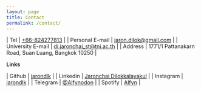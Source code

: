 ```yaml
---
layout: page
title: Contact
permalink: /contact/
---
```


| Tel | [+66-824277813][tel] |
| Personal E-mail | [jaron.dilok@gmail.com][mail] |
| University E-mail | [di.jaronchai_st@tni.ac.th][unimail] |
| Address | 1771/1 Pattanakarn Road, Suan Luang, Bangkok 10250 |

**Links**

| Github | [jarondlk][github] |
| Linkedin | [Jaronchai Dilokkalayakul][linkedin] |
| Instagram | [jarondlk][insta] |
| Telegram | [@Alfynodon][telegram] |
| Spotify | [Alfyn][spotify] |

<!-- Reference -->
[tel]: tel:+66824277813
[mail]: mailto:jaron.dilok@gmail.com
[unimail]: mailto:di.jaronchai_st@tni.ac.th

[github]: https://github.com/jarondlk
[linkedin]: https://www.linkedin.com/in/jaronchai/
[insta]: https://instagram.com/jarondlk?igshid=YmMyMTA2M2Y=
[telegram]: https://t.me/Alfynodon
[spotify]: https://open.spotify.com/user/31bk4em3a7hmexsukia5w44lh3wu?si=6aea0f277d624640